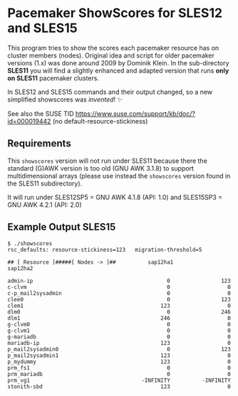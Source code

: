 # Pacemaker ShowScores for SLES12 and SLES15

This program tries to show the scores each pacemaker resource has on cluster members (nodes).
Original idea and script for older pacemaker versions (1.x) was done around 2009 by Dominik Klein.
In the sub-directory **SLES11** you will find a slightly enhanced and adapted version that runs **only on SLES11** pacemaker clusters.

In SLES12 and SLES15 commands and their output changed, so a new simplified showscores was _invented_!  :sparkles:

See also the SUSE TID <https://www.suse.com/support/kb/doc/?id=000019442>  (no default-resource-stickiness)

## Requirements

This `showscores` version will not run under SLES11 because there the standard (G)AWK version is too old (GNU AWK 3.1.8) to support multidimensional arrays (please use instead the `showscores` version found in the SLES11 subdirectory).

It will run under SLES12SP5 = GNU AWK 4.1.8 (API: 1.0) and SLES15SP3 = GNU AWK 4.2.1 (API: 2.0)

## Example Output SLES15

``` shell
$ ./showscores
rsc_defaults: resource-stickiness=123   migration-threshold=5

## [ Resource ]#####[ Nodes -> ]##          sap12ha1           sap12ha2

admin-ip                                          0                123
c-clvm                                            0                  0
c-p_mail2sysadmin                                 0                  0
clee0                                             0                123
clem1                                           123                  0
dlm0                                              0                246
dlm1                                            246                  0
g-clvm0                                           0                  0
g-clvm1                                           0                  0
g-mariadb                                         0                  0
mariadb-ip                                      123                  0
p_mail2sysadmin0                                  0                123
p_mail2sysadmin1                                123                  0
p_mydummy                                       123                  0
prm_fs1                                           0                  0
prm_mariadb                                       0                  0
prm_vg1                                   -INFINITY          -INFINITY
stonith-sbd                                     123                  0
```
<!-- vim:set fileencoding=utf8 fileformat=unix filetype=gfm tabstop=2 expandtab:
$Id: Readme.md,v 1.1 2022/03/03 21:40:11 ralph Exp $ -->
